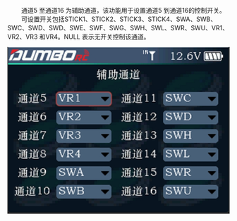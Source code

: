         通道5 至通道16 为辅助通道，该功能用于设置通道5 到通道16的控制开关。<br/>        可设置开关包括STICK1、STICK2、STICK3、STICK4、SWA、SWB、SWC、SWD、SWD、SWE、SWF、SWG、SWH、SWL、SWR、SWU、VR1、VR2、VR3 和VR4。NULL 表示无开关控制该通道。

![](../PIC/221.jpg)
